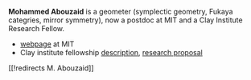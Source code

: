 __Mohammed Abouzaid__ is a geometer (symplectic geometry, Fukaya categries, mirror symmetry), now a postdoc at MIT and a Clay Institute Research Fellow. 

* [webpage](http://math.mit.edu/~abouzaid) at MIT
* Clay institute fellowship [description](http://www.claymath.org/fas/research_fellows/Abouzaid), [research proposal](http://www.claymath.org/fas/research_fellows/Abouzaid/research_statement.pdf)

[[!redirects M. Abouzaid]]